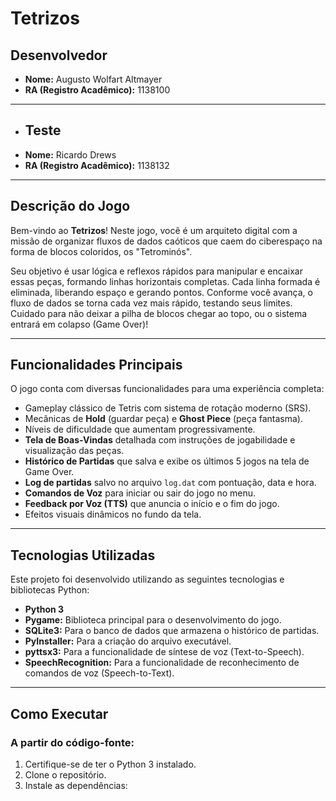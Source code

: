 # Tetrizos

## Desenvolvedor
- **Nome:** Augusto Wolfart Altmayer
- **RA (Registro Acadêmico):** 1138100

---

- ## Teste
- **Nome:** Ricardo Drews
- **RA (Registro Acadêmico):** 1138132


---

## Descrição do Jogo

Bem-vindo ao **Tetrizos**! Neste jogo, você é um arquiteto digital com a missão de organizar fluxos de dados caóticos que caem do ciberespaço na forma de blocos coloridos, os "Tetrominós".

Seu objetivo é usar lógica e reflexos rápidos para manipular e encaixar essas peças, formando linhas horizontais completas. Cada linha formada é eliminada, liberando espaço e gerando pontos. Conforme você avança, o fluxo de dados se torna cada vez mais rápido, testando seus limites. Cuidado para não deixar a pilha de blocos chegar ao topo, ou o sistema entrará em colapso (Game Over)!

---

## Funcionalidades Principais

O jogo conta com diversas funcionalidades para uma experiência completa:
- Gameplay clássico de Tetris com sistema de rotação moderno (SRS).
- Mecânicas de **Hold** (guardar peça) e **Ghost Piece** (peça fantasma).
- Níveis de dificuldade que aumentam progressivamente.
- **Tela de Boas-Vindas** detalhada com instruções de jogabilidade e visualização das peças.
- **Histórico de Partidas** que salva e exibe os últimos 5 jogos na tela de Game Over.
- **Log de partidas** salvo no arquivo `log.dat` com pontuação, data e hora.
- **Comandos de Voz** para iniciar ou sair do jogo no menu.
- **Feedback por Voz (TTS)** que anuncia o início e o fim do jogo.
- Efeitos visuais dinâmicos no fundo da tela.

---

## Tecnologias Utilizadas

Este projeto foi desenvolvido utilizando as seguintes tecnologias e bibliotecas Python:
- **Python 3**
- **Pygame:** Biblioteca principal para o desenvolvimento do jogo.
- **SQLite3:** Para o banco de dados que armazena o histórico de partidas.
- **PyInstaller:** Para a criação do arquivo executável.
- **pyttsx3:** Para a funcionalidade de síntese de voz (Text-to-Speech).
- **SpeechRecognition:** Para a funcionalidade de reconhecimento de comandos de voz (Speech-to-Text).

---

## Como Executar

### A partir do código-fonte:
1. Certifique-se de ter o Python 3 instalado.
2. Clone o repositório.
3. Instale as dependências:
